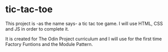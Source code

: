 # tic-tac-toe
This project is -as the name says- a tic tac toe game. I will use HTML, CSS and JS in order to complete it.

It is created for The Odin Project curriculum and I will use for the first time Factory Funtions and the Module Pattern.
